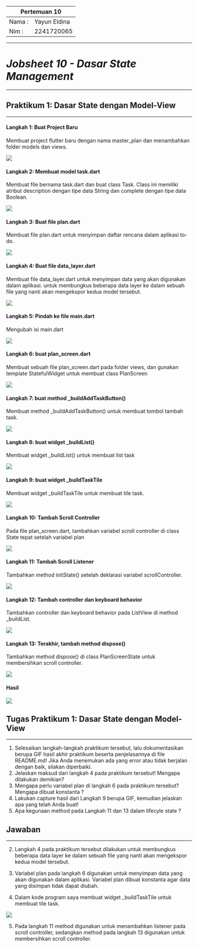 <table>
    <thead>
        <th style="text-align: center;" colspan="2">Pertemuan 10</th>
    </thead>
    <tbody>
        <tr>
            <td>Nama :</td>
            <td>Yayun Eldina</td>
        </tr>
        <tr>
            <td>Nim :</td>
            <td>2241720065</td>
        </tr>
    </tbody>
</table>

**********
# *Jobsheet 10 - Dasar State Management*
***********

## **Praktikum 1: Dasar State dengan Model-View**

-----

#### **Langkah 1: Buat Project Baru**
Membuat project flutter baru dengan nama master_plan dan menambahkan folder models dan views.

<img src="img/p1.1.png">

#### **Langkah 2: Membuat model task.dart**
Membuat file bernama task.dart dan buat class Task. Class ini memiliki atribut description dengan tipe data String dan complete dengan tipe data Boolean.

<img src="img/p1.2.png">

#### **Langkah 3: Buat file plan.dart**
Membuat file plan.dart untuk menyimpan daftar rencana dalam aplikasi to-do.

<img src="img/p1.3.png">

#### **Langkah 4: Buat file data_layer.dart**
Membuat file data_layer.dart untuk menyimpan data yang akan digunakan dalam aplikasi. untuk membungkus beberapa data layer ke dalam sebuah file yang nanti akan mengekspor kedua model tersebut.

<img src="img/p1.4.png">

#### **Langkah 5: Pindah ke file main.dart**
Mengubah isi main.dart

<img src="img/p1.5.png">

#### **Langkah 6: buat plan_screen.dart**
Membuat sebuah file plan_screen.dart pada folder views, dan gunakan template StatefulWidget untuk membuat class PlanScreen

<img src="img/p1.6.png">

#### **Langkah 7: buat method _buildAddTaskButton()**
Membuat method _buildAddTaskButton() untuk membuat tombol tambah task.

<img src="img/p1.7.png">

#### **Langkah 8: buat widget _buildList()**
Membuat widget _buildList() untuk membuat list task

<img src="img/p1.8.png">

#### **Langkah 9: buat widget _buildTaskTile**
Membuat widget _buildTaskTile untuk membuat tile task.

<img src="img/p1.9.png">

#### **Langkah 10: Tambah Scroll Controller**
Pada file plan_screen.dart, tambahkan variabel scroll controller di class State tepat setelah variabel plan

<img src="img/p1.10.png">

#### **Langkah 11: Tambah Scroll Listener**
Tambahkan method initState() setelah deklarasi variabel scrollController.

<img src="img/p1.11.png">

#### **Langkah 12: Tambah controller dan keyboard behavior**
Tambahkan controller dan keyboard behavior pada ListView di method _buildList.

<img src="img/p1.12.png">

#### **Langkah 13: Terakhir, tambah method dispose()**
Tambahkan method dispose() di class PlanScreenState untuk membersihkan scroll controller.

<img src="img/p1.13.png">

#### **Hasil**

<img src="img/hasil-praktikum1.gif">

## **Tugas Praktikum 1: Dasar State dengan Model-View**

-----
1. Selesaikan langkah-langkah praktikum tersebut, lalu dokumentasikan berupa GIF hasil akhir praktikum beserta penjelasannya di file README.md! Jika Anda menemukan ada yang error atau tidak berjalan dengan baik, silakan diperbaiki.
2. Jelaskan maksud dari langkah 4 pada praktikum tersebut! Mengapa dilakukan demikian?
3. Mengapa perlu variabel plan di langkah 6 pada praktikum tersebut? Mengapa dibuat konstanta ?
4. Lakukan capture hasil dari Langkah 9 berupa GIF, kemudian jelaskan apa yang telah Anda buat!
5. Apa kegunaan method pada Langkah 11 dan 13 dalam lifecyle state ?

## **Jawaban**

-----
2. Langkah 4 pada praktikum tersebut dilakukan untuk membungkus beberapa data layer ke dalam sebuah file yang nanti akan mengekspor kedua model tersebut.

3. Variabel plan pada langkah 6 digunakan untuk menyimpan data yang akan digunakan dalam aplikasi. Variabel plan dibuat konstanta agar data yang disimpan tidak dapat diubah.

4. Dalam kode program saya membuat widget _buildTaskTile untuk membuat tile task.

<img src="img/hasil-tugas1.gif">

5. Pada langkah 11 method digunakan untuk menambahkan listener pada scroll controller, sedangkan method pada langkah 13 digunakan untuk membersihkan scroll controller.